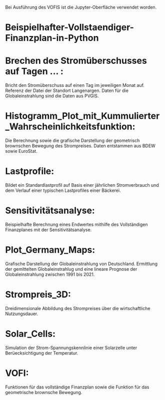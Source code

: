 Bei Ausführung des VOFIS ist die Jupyter-Oberfläche verwendet worden.

# Beispielhafter-Vollstaendiger-Finanzplan-in-Python

# Brechen des Stromüberschusses auf Tagen ... :

Bricht den Stromüberschuss auf einen Tag im jeweiligen Monat auf. 
Referenz der Datei der Standort Langenargen. 
Daten für die Globaleinstrahlung sind die Daten aus PVGIS.

# Histogramm_Plot_mit_Kummulierter_Wahrscheinlichkeitsfunktion:

Die Berechnung sowie die grafische Darstellung der geometrisch brownschen Bewegung des Strompreises.
Daten entstammen aus BDEW sowie EuroStat.

# Lastprofile:
Bildet ein Standardlastprofil auf Basis einer jährlichen Stromverbrauch und dem Verlauf einer typischen Lastprofiles einer Bäckerei.

# Sensitivitätsanalyse:

Beispielhafte Berechnung eines Endwertes mithilfe des Vollständigen Finanzplanes mit der Sensitivitätsanalyse.

# Plot_Germany_Maps:

Grafische Darstellung der Globaleinstrahlung von Deutschland. Ermittlung der gemittelten Globaleinstrahlug und eine
lineare Prognose der Globaleinstrahlung zwischen 1991 bis 2021. 

# Strompreis_3D:

Dreidimensionale Abbildung des Strompreises über die wirtschaftliche Nutzungsdauer. 

# Solar_Cells:

Simulation der Strom-Spannungskennlinie einer Solarzelle unter Berüecksichtigung der Temperatur. 

# VOFI:

Funktionen für das vollständige Finanzplan sowie die Funktion für das geometrische brownsche Bewegung. 
